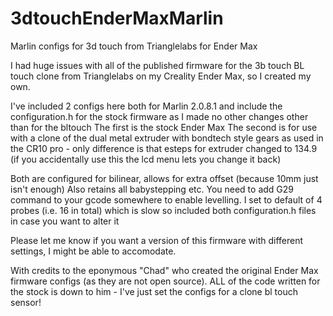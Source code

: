 # 3dtouchEnderMaxMarlin
Marlin configs for 3d touch from Trianglelabs for Ender Max

I had huge issues with all of the published firmware for the 3b touch BL touch clone from Trianglelabs on my Creality Ender Max, so I created my own.

I've included 2 configs here both for Marlin 2.0.8.1 and include the configuration.h for the stock firmware as I made no other changes other than for the bltouch
The first is the stock Ender Max
The second is for use with a clone of the dual metal extruder with bondtech style gears as used in the CR10 pro - only difference is that esteps for extruder changed to 134.9 (if you accidentally use this the lcd menu lets you change it back)

Both are configured for bilinear, allows for extra offset (because 10mm just isn't enough)
Also retains all babystepping etc. You need to add G29 command to your gcode somewhere to enable levelling.
I set to default of 4 probes (i.e. 16 in total) which is slow so included both configuration.h files in case you want to alter it

Please let me know if you want a version of this firmware with different settings, I might be able to accomodate.

With credits to the eponymous "Chad" who created the original Ender Max firmware configs (as they are not open source). ALL of the code written for the stock is down to him - I've just set the configs for a clone bl touch sensor!
